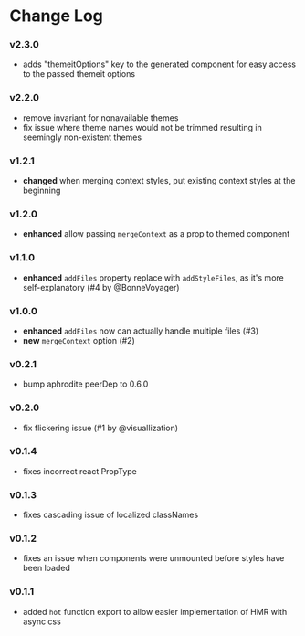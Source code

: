 # Change Log

### v2.3.0
- adds "themeitOptions" key to the generated component for easy access to the passed themeit options

### v2.2.0
- remove invariant for nonavailable themes
- fix issue where theme names would not be trimmed resulting in seemingly non-existent themes

### v1.2.1
- **changed** when merging context styles, put existing context styles at the beginning

### v1.2.0
- **enhanced** allow passing ```mergeContext``` as a prop to themed component

### v1.1.0
- **enhanced** ```addFiles``` property replace with ```addStyleFiles```, as it's more self-explanatory (#4 by @BonneVoyager)

### v1.0.0
- **enhanced** ```addFiles``` now can actually handle multiple files (#3)
- **new** ```mergeContext``` option (#2)

### v0.2.1
- bump aphrodite peerDep to 0.6.0

### v0.2.0
- fix flickering issue (#1 by @visuallization)

### v0.1.4
- fixes incorrect react PropType

### v0.1.3
- fixes cascading issue of localized classNames

### v0.1.2
- fixes an issue when components were unmounted before styles have been loaded

### v0.1.1
- added `hot` function export to allow easier implementation of
HMR with async css
